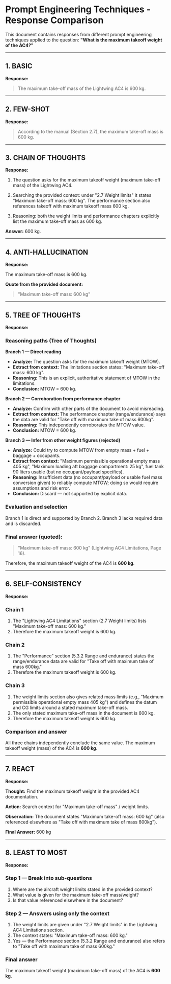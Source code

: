 # Prompt Engineering Techniques - Response Comparison

This document contains responses from different prompt engineering techniques applied to the question: **"What is the maximum takeoff weight of the AC4?"**

---

## 1. BASIC

**Response:**
> The maximum take-off mass of the Lightwing AC4 is 600 kg.

---

## 2. FEW-SHOT

**Response:**
> According to the manual (Section 2.7), the maximum take-off mass is 600 kg.

---

## 3. CHAIN OF THOUGHTS

**Response:**

1) The question asks for the maximum takeoff weight (maximum take-off mass) of the Lightwing AC4.

2) Searching the provided context: under "2.7 Weight limits" it states "Maximum take-off mass: 600 kg". The performance section also references takeoff with maximum takeoff mass 600 kg.

3) Reasoning: both the weight limits and performance chapters explicitly list the maximum take-off mass as 600 kg.

**Answer:** 600 kg.

---

## 4. ANTI-HALLUCINATION

**Response:**

The maximum take-off mass is 600 kg.

**Quote from the provided document:**
> "Maximum take-off mass: 600 kg"

---

## 5. TREE OF THOUGHTS

**Response:**

### Reasoning paths (Tree of Thoughts)

**Branch 1 — Direct reading**
- **Analyze:** The question asks for the maximum takeoff weight (MTOW).
- **Extract from context:** The limitations section states: "Maximum take-off mass: 600 kg".
- **Reasoning:** This is an explicit, authoritative statement of MTOW in the limitations.
- **Conclusion:** MTOW = 600 kg.

**Branch 2 — Corroboration from performance chapter**
- **Analyze:** Confirm with other parts of the document to avoid misreading.
- **Extract from context:** The performance chapter (range/endurance) says the data are valid for "Take off with maximum take of mass 600kg".
- **Reasoning:** This independently corroborates the MTOW value.
- **Conclusion:** MTOW = 600 kg.

**Branch 3 — Infer from other weight figures (rejected)**
- **Analyze:** Could try to compute MTOW from empty mass + fuel + baggage + occupants.
- **Extract from context:** "Maximum permissible operational empty mass 405 kg", "Maximum loading aft baggage compartment: 25 kg", fuel tank 90 liters usable (but no occupant/payload specifics).
- **Reasoning:** Insufficient data (no occupant/payload or usable fuel mass conversion given) to reliably compute MTOW; doing so would require assumptions and risk error.
- **Conclusion:** Discard — not supported by explicit data.

### Evaluation and selection
Branch 1 is direct and supported by Branch 2. Branch 3 lacks required data and is discarded.

### Final answer (quoted):
> "Maximum take-off mass: 600 kg" (Lightwing AC4 Limitations, Page 16).

Therefore, the maximum takeoff weight of the AC4 is **600 kg**.

---

## 6. SELF-CONSISTENCY

**Response:**

### Chain 1
1. The "Lightwing AC4 Limitations" section (2.7 Weight limits) lists "Maximum take-off mass: 600 kg."
2. Therefore the maximum takeoff weight is 600 kg.

### Chain 2
1. The "Performance" section (5.3.2 Range and endurance) states the range/endurance data are valid for "Take off with maximum take of mass 600kg."
2. Therefore the maximum takeoff weight is 600 kg.

### Chain 3
1. The weight limits section also gives related mass limits (e.g., "Maximum permissible operational empty mass 405 kg") and defines the datum and CG limits around a stated maximum take-off mass.
2. The only stated maximum take-off mass in the document is 600 kg.
3. Therefore the maximum takeoff weight is 600 kg.

### Comparison and answer
All three chains independently conclude the same value. The maximum takeoff weight (mass) of the AC4 is **600 kg**.

---

## 7. REACT

**Response:**

**Thought:** Find the maximum takeoff weight in the provided AC4 documentation.

**Action:** Search context for "Maximum take-off mass" / weight limits.

**Observation:** The document states "Maximum take-off mass: 600 kg" (also referenced elsewhere as "Take off with maximum take of mass 600kg").

**Final Answer:** 600 kg

---

## 8. LEAST TO MOST

**Response:**

### Step 1 — Break into sub-questions
1. Where are the aircraft weight limits stated in the provided context?
2. What value is given for the maximum take-off mass/weight?
3. Is that value referenced elsewhere in the document?

### Step 2 — Answers using only the context
1. The weight limits are given under "2.7 Weight limits" in the Lightwing AC4 Limitations section.
2. The context states: "Maximum take-off mass: 600 kg."
3. Yes — the Performance section (5.3.2 Range and endurance) also refers to "Take off with maximum take of mass 600kg."

### Final answer
The maximum takeoff weight (maximum take-off mass) of the AC4 is **600 kg**.
